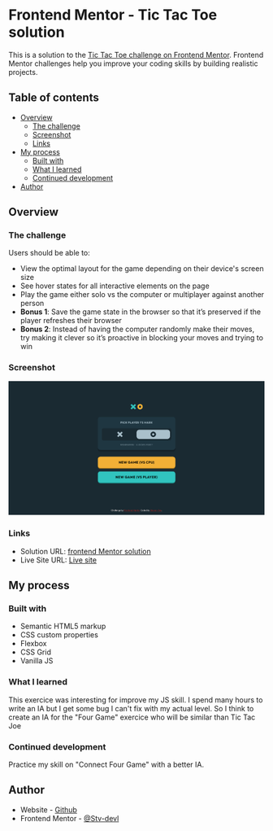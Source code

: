 # Frontend Mentor - Tic Tac Toe solution

This is a solution to the [Tic Tac Toe challenge on Frontend Mentor](https://www.frontendmentor.io/challenges/tic-tac-toe-game-Re7ZF_E2v). Frontend Mentor challenges help you improve your coding skills by building realistic projects.

## Table of contents

- [Overview](#overview)
  - [The challenge](#the-challenge)
  - [Screenshot](#screenshot)
  - [Links](#links)
- [My process](#my-process)
  - [Built with](#built-with)
  - [What I learned](#what-i-learned)
  - [Continued development](#continued-development)
- [Author](#author)

## Overview

### The challenge

Users should be able to:

- View the optimal layout for the game depending on their device's screen size
- See hover states for all interactive elements on the page
- Play the game either solo vs the computer or multiplayer against another person
- **Bonus 1**: Save the game state in the browser so that it’s preserved if the player refreshes their browser
- **Bonus 2**: Instead of having the computer randomly make their moves, try making it clever so it’s proactive in blocking your moves and trying to win

### Screenshot

![](./Screenshot/Screenshot%202022-12-15%20at%2010-05-57%20Frontend%20Mentor%20Tic%20Tac%20Toe.png)

### Links

- Solution URL: [frontend Mentor solution](https://www.frontendmentor.io/solutions/tic-tac-toe-game-ABVg1B52gk)
- Live Site URL: [Live site](https://stv-devl.github.io/tic-tac-toe/)

## My process

### Built with

- Semantic HTML5 markup
- CSS custom properties
- Flexbox
- CSS Grid
- Vanilla JS

### What I learned

This exercice was interesting for improve my JS skill. I spend many hours to write an IA but I get some bug I can't fix with my actual level. So I think to create an IA for the "Four Game" exercice who will be similar than Tic Tac Joe

### Continued development

Practice my skill on "Connect Four Game" with a better IA.

## Author

- Website - [Github](https://github.com/Stv-devl)
- Frontend Mentor - [@Stv-devl](https://www.frontendmentor.io/profile/Stv-devl)
